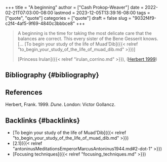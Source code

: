 +++
title = "A beginning"
author = ["Cash Prokop-Weaver"]
date = 2022-02-21T07:03:00-08:00
lastmod = 2023-12-05T13:39:16-08:00
tags = ["quote", "quote"]
categories = ["quote"]
draft = false
slug = "9032f4f9-c2f4-4af5-9f69-4840c3bbbce8"
+++

> A beginning is the time for taking the most delicate care that the balances are correct. This every sister of the Bene Gesserit knows. [... [To begin your study of the life of Muad'Dib]({{< relref "to_begin_your_study_of_the_life_of_muad_dib.md" >}})]
>
> [Princess Irulan]({{< relref "irulan_corrino.md" >}}), (<a href="#citeproc_bib_item_1">Herbert 1999</a>)


## Bibliography {#bibliography}

## References

<style>.csl-entry{text-indent: -1.5em; margin-left: 1.5em;}</style><div class="csl-bib-body">
  <div class="csl-entry"><a id="citeproc_bib_item_1"></a>Herbert, Frank. 1999. <i>Dune</i>. London: Victor Gollancz.</div>
</div>


## Backlinks {#backlinks}

-   [To begin your study of the life of Muad'Dib]({{< relref "to_begin_your_study_of_the_life_of_muad_dib.md" >}})
-   [2.1]({{< relref "antoninusMeditationsEmperorMarcusAntoninus1944.md#2-dot-1" >}})
-   [Focusing techniques]({{< relref "focusing_techniques.md" >}})
